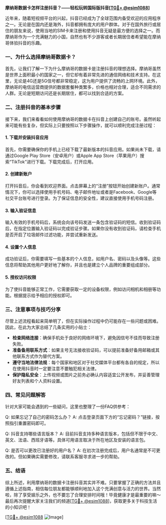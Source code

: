 **摩纳哥数据卡怎样注册抖音？——轻松玩转国际版抖音[[TG💪+ @esim1088](https://t.me/s/esim1088)]**

近年来，随着短视频平台的兴起，抖音已经成为了全球范围内备受欢迎的应用程序之一。无论是在国内还是海外，抖音都拥有庞大的用户群体。对于在国外旅行或居住的朋友来说，使用当地的SIM卡来注册和使用抖音无疑是最方便的选择之一。而摩纳哥作为一个充满魅力的小国，自然也有不少游客或者长期居住者希望能在摩纳哥体验抖音的乐趣。

### 一、为什么选择摩纳哥数据卡？

首先，让我们了解一下为什么摩纳哥的数据卡是注册抖音的理想选择。摩纳哥虽然是世界上面积最小的国家之一，但它却有着非常先进的通信网络和技术支持。在这里，无论是4G还是5G信号都非常稳定，这为用户提供了流畅的上网环境。此外，摩纳哥的电信运营商提供的数据套餐种类繁多，价格也相对合理，适合不同需求的人群。无论是短期访问还是长期居住，都可以找到合适的方案。

### 二、注册抖音的基本步骤

接下来，我们来看看如何使用摩纳哥的数据卡在抖音上创建自己的账号。虽然听起来可能有些复杂，但实际上只要按照以下步骤操作，就可以顺利完成注册过程：

#### 1. 下载并安装抖音应用
首先，你需要确保你的手机上已经下载了最新版本的抖音应用。如果尚未下载，请通过Google Play Store（安卓用户）或Apple App Store（苹果用户）搜索“TikTok”进行下载。下载完成后，打开应用。

#### 2. 创建新账户
打开抖音后，你会看到欢迎界面。点击屏幕上的“注册”按钮开始创建新账户。通常情况下，你可以选择使用手机号码、电子邮件地址或者是Facebook、Google等社交平台账号进行登录。为了保证信息的安全性，建议直接使用手机号码注册。

#### 3. 输入验证信息
输入有效的手机号码后，系统会向该号码发送一条包含验证码的短信。收到验证码后，在指定位置输入验证码以完成验证步骤。如果你没有收到验证码，请检查手机是否开启了垃圾邮件过滤功能，并尝试重新发送。

#### 4. 设置个人信息
成功验证后，你需要填写一些基本的个人信息，如用户名、密码以及头像等。这些信息将帮助其他用户更好地了解你，并且也是建立个人品牌的重要组成部分。

#### 5. 授权访问权限
为了使抖音能够正常工作，它需要获取一定的设备权限，例如访问相机和相册等功能。根据提示给予相应的授权即可。

### 三、注意事项与技巧分享

尽管上述流程看起来简单明了，但在实际操作过程中仍可能存在一些问题或困难。因此，在此为大家总结了几条实用的小贴士：

- **检查网络连接**：确保手机处于良好的网络环境下，避免因信号不佳而导致注册失败。
- **准备备用联系方式**：如果主号无法接收验证码，可以提前准备好备用邮箱或其他联系方式作为替代方案。
- **遵守当地法律法规**：每个国家和地区对于社交媒体平台都有各自的规定，所以在使用抖音时一定要注意不要触犯相关法律。
- **保护隐私安全**：上传视频或图片之前务必确认内容适宜公开发布，并妥善管理好友列表和个人资料设置。

### 四、常见问题解答

针对大家可能会遇到的一些疑问，这里也整理了一份FAQ供参考：

Q: 如果忘记了自己的密码怎么办？
A: 点击登录页面下方的“忘记密码？”链接，按照指引重置密码即可。

Q: 抖音支持哪些语言版本？
A: 目前抖音支持多种语言版本，包括但不限于中文、英文、法语、西班牙语等。具体可用语言取决于所在地区及安装的语言包。

Q: 是否可以更改已注册好的用户名？
A: 在初次注册完成后，用户名通常是不可更改的。但如果确实需要修改，请联系客服寻求进一步的帮助。

### 五、结语

综上所述，利用摩纳哥的数据卡注册抖音其实并不难。只要掌握了正确的方法并且遵循上述指南，相信每位朋友都能够顺利地加入这个充满创意与活力的世界。当然啦，除了享受娱乐之外，也不要忘了合理安排时间哦！毕竟健康才是最重要的嘛～最后再次提醒大家关注我们的频道[[TG💪+ @esim1088](https://t.me/s/esim1088)]，获取更多关于科技生活的小知识吧！

[[TG💪+ @esim1088](https://t.me/s/esim1088) ![Image](https://i.postimg.cc/4NQfJmqS/Snipaste-2025-05-13-00-14-12.png)]